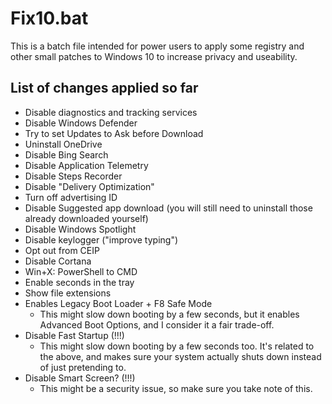 # Fix10.bat

This is a batch file intended for power users to apply some registry and other small patches to Windows 10 to increase privacy and useability.

## List of changes applied so far

* Disable diagnostics and tracking services
* Disable Windows Defender
* Try to set Updates to Ask before Download
* Uninstall OneDrive
* Disable Bing Search
* Disable Application Telemetry
* Disable Steps Recorder
* Disable "Delivery Optimization"
* Turn off advertising ID
* Disable Suggested app download (you will still need to uninstall those already downloaded yourself)
* Disable Windows Spotlight
* Disable keylogger ("improve typing")
* Opt out from CEIP
* Disable Cortana
* Win+X: PowerShell to CMD
* Enable seconds in the tray
* Show file extensions
* Enables Legacy Boot Loader + F8 Safe Mode 
  * This might slow down booting by a few seconds, but it enables Advanced Boot Options, and I consider it a fair trade-off.
* Disable Fast Startup (!!!)
  * This might slow down booting by a few seconds too. It's related to the above, and makes sure your system actually shuts down instead of just pretending to. 
* Disable Smart Screen? (!!!)
  * This might be a security issue, so make sure you take note of this.
